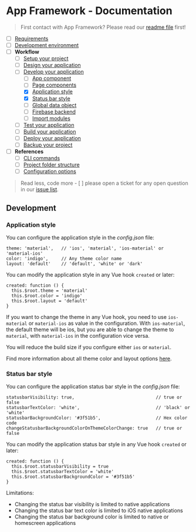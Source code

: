 # App Framework - Documentation

> First contact with App Framework? Please read our [readme file](README.md) first!

- [ ] [Requirements](#requirements)
- [ ] [Development environment](#development-environment)
- [ ] **Workflow**
  - [ ] [Setup your project](#setup-your-project)
  - [ ] [Design your application](#design-your-application)
  - [ ] [Develop your application](#develop-your-application)
    - [ ] [App component](#app-component)
    - [ ] [Page components](#page-components)
    - [x] [Application style](#application-style)
    - [x] [Status bar style](#status-bar-style)
    - [ ] [Global data object](#global-data-object)
    - [ ] [Firebase backend](#firebase-backend)
    - [ ] [Import modules](#import-modules)
  - [ ] [Test your application](#test-your-application)
  - [ ] [Build your application](#build-your-application)
  - [ ] [Deploy your application](#deploy-your-application)
  - [ ] [Backup your project](#backup-your-project)
- [ ] **References**
  - [ ] [CLI commands](#reference---cli-commands)
  - [ ] [Project folder structure](#reference---project-folder-structure)
  - [ ] [Configuration options](#reference---configuration-options)

> Read less, code more - [ ] please open a ticket for any open question in our [issue list](https://github.com/scriptPilot/app-framework/issues).

## Development

### Application style

You can configure the application style in the *config.json* file:

```
theme: 'material',   // 'ios', 'material', 'ios-material' or 'material-ios'
color: 'indigo',     // Any theme color name
layout: 'default'    // 'default', 'white' or 'dark'
```

You can modify the application style in any Vue hook `created` or later:

```
created: function () {
  this.$root.theme = 'material'
  this.$root.color = 'indigo'
  this.$root.layout = 'default'
}
```

If you want to change the theme in any Vue hook, you need to use `ios-material` or `material-ios` as value in the configuration. With `ios-material`, the default theme will be ios, but you are able to change the theme to `material`, with `material-ios` in the configuration vice versa.

You will reduce the build size if you configure either `ios` or `material`.

Find more information about all theme color and layout options [here](http://framework7.io/docs/color-themes.html).

### Status bar style

You can configure the application status bar style in the *config.json* file:

```
statusbarVisibility: true,                               // true or false
statusbarTextColor: 'white',                             // 'black' or 'white'
statusbarBackgroundColor: '#3f51b5',                     // Hex color code
changeStatusbarBackgroundColorOnThemeColorChange: true   // true or false
```

You can modify the application status bar style in any Vue hook `created` or later:

```
created: function () {
  this.$root.statusbarVisibility = true
  this.$root.statusbarTextColor = 'white'
  this.$root.statusbarBackgroundColor = '#3f51b5'
}
```

Limitations:

- Changing the status bar visibility is limited to native applications
- Changing the status bar text color is limited to iOS native applications
- Changing the status bar background color is limited to native or homescreen applications
